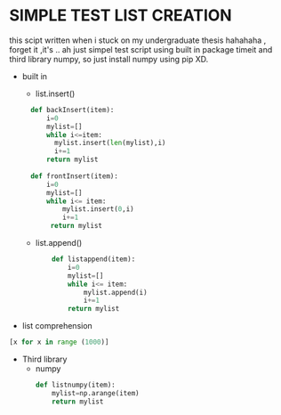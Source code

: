 # SIMPLE TEST LIST CREATION
this scipt written when i stuck on my undergraduate thesis hahahaha , forget it ,it's .. ah just simpel test script using built in package timeit and third library numpy, so just install numpy using pip XD.


* built in 
  * list.insert()
  ```python
    def backInsert(item):
        i=0
        mylist=[]
        while i<=item:
          mylist.insert(len(mylist),i)
          i+=1
        return mylist
    
    def frontInsert(item):
        i=0
        mylist=[]
        while i<= item:
            mylist.insert(0,i)
            i+=1
         return mylist
  ```

  * list.append()
    ```python
        def listappend(item):
            i=0
            mylist=[]
            while i<= item:
                mylist.append(i)
                i+=1
            return mylist
    ```
    
* list comprehension
```python
[x for x in range (1000)]
```

* Third library
  * numpy
    ```python
    def listnumpy(item):
        mylist=np.arange(item)
        return mylist

    ```
